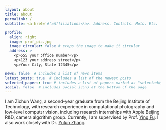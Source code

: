 ```yaml
---
layout: about
title: about
permalink: /
subtitle: <a href='#'>Affiliations</a>. Address. Contacts. Moto. Etc.

profile:
  align: right
  image: prof_pic.jpg
  image_circular: false # crops the image to make it circular
  address: >
    <p>555 your office number</p>
    <p>123 your address street</p>
    <p>Your City, State 12345</p>

news: false  # includes a list of news items
latest_posts: true  # includes a list of the newest posts
selected_papers: true # includes a list of papers marked as "selected={true}"
social: false  # includes social icons at the bottom of the page
---
```


I am Zichun Wang, a second-year graduate from the Beijing Institute of Technology, with research experience in computational photography and low-level computer vision, including research internships with Apple Beijing R&D, camera algorithm group. Currently, I am supervised by Prof. <a href="https://ying-fu.github.io/">Ying Fu</a>. I also work closely with Dr. <a href="https://yulunzhang.com/">Yulun Zhang</a>. 
